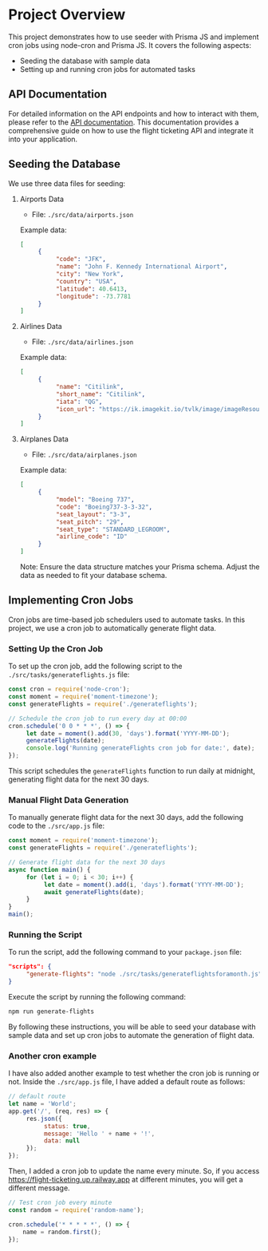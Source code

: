 # Project Overview

This project demonstrates how to use seeder with Prisma JS and implement cron jobs using node-cron and Prisma JS. It covers the following aspects:

- Seeding the database with sample data
- Setting up and running cron jobs for automated tasks
## API Documentation
For detailed information on the API endpoints and how to interact with them, please refer to the [API documentation](https://flight-ticketing.up.railway.app/api-docs). This documentation provides a comprehensive guide on how to use the flight ticketing API and integrate it into your application.

## Seeding the Database

We use three data files for seeding:

1. Airports Data
    - File: `./src/data/airports.json`

    Example data:

    ```json
    [
         {
              "code": "JFK",
              "name": "John F. Kennedy International Airport",
              "city": "New York",
              "country": "USA",
              "latitude": 40.6413,
              "longitude": -73.7781
         }
    ]
    ```

2. Airlines Data
    - File: `./src/data/airlines.json`

    Example data:

    ```json
    [
         {
              "name": "Citilink",
              "short_name": "Citilink",
              "iata": "QG",
              "icon_url": "https://ik.imagekit.io/tvlk/image/imageResource/2015/12/17/1450350561012-6584b693edd67d75cfc25ecff41c5704.png?tr=q-75"
         }
    ]
    ```

3. Airplanes Data
    - File: `./src/data/airplanes.json`

    Example data:

    ```json
    [
         {
              "model": "Boeing 737",
              "code": "Boeing737-3-3-32",
              "seat_layout": "3-3",
              "seat_pitch": "29",
              "seat_type": "STANDARD_LEGROOM",
              "airline_code": "ID"
         }
    ]
    ```

    Note: Ensure the data structure matches your Prisma schema. Adjust the data as needed to fit your database schema.

## Implementing Cron Jobs

Cron jobs are time-based job schedulers used to automate tasks. In this project, we use a cron job to automatically generate flight data.

### Setting Up the Cron Job

To set up the cron job, add the following script to the `./src/tasks/generateflights.js` file:

```javascript
const cron = require('node-cron');
const moment = require('moment-timezone');
const generateFlights = require('./generateflights');

// Schedule the cron job to run every day at 00:00
cron.schedule('0 0 * * *', () => {
     let date = moment().add(30, 'days').format('YYYY-MM-DD');
     generateFlights(date);
     console.log('Running generateFlights cron job for date:', date);
});
```

This script schedules the `generateFlights` function to run daily at midnight, generating flight data for the next 30 days.

### Manual Flight Data Generation

To manually generate flight data for the next 30 days, add the following code to the `./src/app.js` file:

```javascript
const moment = require('moment-timezone');
const generateFlights = require('./generateflights');

// Generate flight data for the next 30 days
async function main() {
     for (let i = 0; i < 30; i++) {
          let date = moment().add(i, 'days').format('YYYY-MM-DD');
          await generateFlights(date);
     }
}
main();
```

### Running the Script

To run the script, add the following command to your `package.json` file:

```json
"scripts": {
     "generate-flights": "node ./src/tasks/generateflightsforamonth.js"
}
```

Execute the script by running the following command:

```sh
npm run generate-flights
```

By following these instructions, you will be able to seed your database with sample data and set up cron jobs to automate the generation of flight data.

### Another cron example

I have also added another example to test whether the cron job is running or not. Inside the `./src/app.js` file, I have added a default route as follows:

```javascript
// default route
let name = 'World';
app.get('/', (req, res) => {
     res.json({
          status: true,
          message: 'Hello ' + name + '!',
          data: null
     });
});
```

Then, I added a cron job to update the name every minute. So, if you access https://flight-ticketing.up.railway.app at different minutes, you will get a different message.

```javascript
// Test cron job every minute
const random = require('random-name');

cron.schedule('* * * * *', () => {
    name = random.first();
});
```